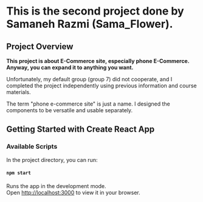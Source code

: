 # **This is the second project done by Samaneh Razmi (Sama_Flower).**

## Project Overview

**This project is about E-Commerce site, especially phone E-Commerce. Anyway, you can expand it to anything you want.**

Unfortunately, my default group (group 7) did not cooperate, and I completed the project independently using previous information and course materials.

The term "phone e-commerce site" is just a name. I designed the components to be versatile and usable separately.

## Getting Started with Create React App

### Available Scripts

In the project directory, you can run:

#### `npm start`

Runs the app in the development mode.\
Open [http://localhost:3000](http://localhost:3000) to view it in your browser.

